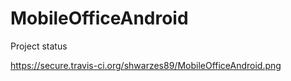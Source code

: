 MobileOfficeAndroid
===================

Project status

https://secure.travis-ci.org/shwarzes89/MobileOfficeAndroid.png
